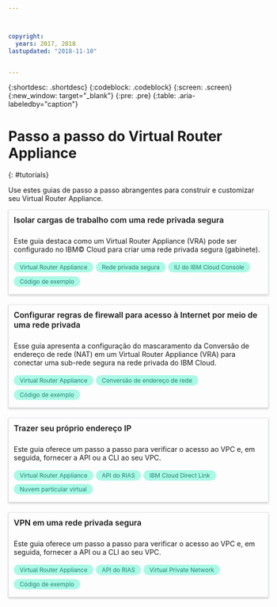 ```yaml
---



copyright:
  years: 2017, 2018
lastupdated: "2018-11-10"


---
```


{:shortdesc: .shortdesc}
{:codeblock: .codeblock}
{:screen: .screen}
{:new_window: target="_blank"}
{:pre: .pre}
{:table: .aria-labeledby="caption"}

# Passo a passo do Virtual Router Appliance
{: #tutorials}

Use estes guias de passo a passo abrangentes para construir e customizar seu Virtual Router Appliance.

<style>
    .solutionBox {
        margin: 0 10px 20px 0 !important;
        padding: 10px !important;
        width: 100% !important;
        border: 1px #dfe3e6 solid !important;
        box-shadow: 0px 2px 4px 0px rgba(0,0,0,0.2) !important;
    }
    .solutionBoxContainer {
    }
    .solutionBoxTitle {
      margin: 0rem !important;
      font-size: 16px !important;
      margin-bottom: 10px !important;
      font-weight: 600 !important;
    }
    .tag-filter.category {
        background: #aaf9e6 !important;
        color: #238070 !important;
    }
    .tag-filter {
        padding: 3px 12px !important;
        font-size: 12px !important;
        margin-right: 1px !important;
        border-radius: 10px !important;
        white-space: nowrap !important;
        line-height: 1.8rem !important;
    }
    .solutionBoxDescription {
        display:flex !important;
        flex-wrap: wrap !important;
    }
   .solutionBoxTitle a {
      text-decoration-line:none !important;
    }
    .descriptionContainer {
        flex-grow: 1 !important;
        width: 200px !important;
    }
    .architectureDiagramContainer {
        width: 300px !important;
        padding: 0 10px !important;
    }
    .architectureDiagram {
        max-height: 200px !important;
        padding: 5px !important;
    }
</style>

<div class = "solutionBox">
        <h3 id="scalable-webapp-kubernetes.html" class="solutionBoxTitle">
            <a href = "/docs/tutorials/secure-network-enclosure.html#isolate-workloads-with-a-secure-private-network">Isolar cargas de trabalho com uma rede privada segura</a>
        </h3>
        <div class="solutionBoxDescription">
            <div class="descriptionContainer">
                <p>Este guia destaca como um Virtual Router Appliance (VRA) pode ser configurado no IBM© Cloud para criar uma rede privada segura (gabinete). </p>
                    <span class="tag-filter category">Virtual Router Appliance</span>
                    <span class="tag-filter category">Rede privada segura</span>
                    <span class="tag-filter category">IU do IBM Cloud Console</span>
                    <span class="tag-filter category">Código de exemplo</span>
    </div>
  </div>
  </div>

<div class = "solutionBox">
        <h3 id="scalable-webapp-kubernetes.html" class="solutionBoxTitle">
            <a href = "/docs/tutorials/nat-config-private.html#configure-firewall-rules-for-internet-access-from-a-private-network">Configurar regras de firewall para acesso à Internet por meio de uma rede privada</a>
        </h3>
        <div class="solutionBoxDescription">
            <div class="descriptionContainer">
                <p>Esse guia apresenta a configuração do mascaramento da Conversão de endereço de rede (NAT) em um Virtual Router Appliance (VRA) para conectar uma sub-rede segura na rede privada do IBM Cloud. </p>
                    <span class="tag-filter category">Virtual Router Appliance</span>
                    <span class="tag-filter category">Conversão de endereço de rede</span>
                    <span class="tag-filter category">Código de exemplo</span>
    </div>
  </div>
  </div>

<div class = "solutionBoxContainer">
    <div class = "solutionBox">
        <h3 id="scalable-webapp-kubernetes.html" class="solutionBoxTitle">
            <a href = "/docs/tutorials/byoip.html#bring-your-own-ip-address">Trazer seu próprio endereço IP</a>
        </h3>
        <div class="solutionBoxDescription">
            <div class="descriptionContainer">
                <p>Este guia oferece um passo a passo para verificar o acesso ao VPC e, em seguida, fornecer a API ou a CLI ao seu VPC.</p>
                 <span class="tag-filter category">Virtual Router Appliance</span>
                 <span class="tag-filter category">API do RIAS</span>
                 <span class="tag-filter category">IBM Cloud Direct Link</span>
                 <span class="tag-filter category">Nuvem particular virtual</span>
    </div>
 </div>
 </div>

 <div class = "solutionBoxContainer">
    <div class = "solutionBox">
        <h3 id="scalable-webapp-kubernetes.html" class="solutionBoxTitle">
            <a href = "/docs/tutorials/configuring-IPSEC-VPN.html#vpn-into-a-secure-private-network">VPN em uma rede privada segura</a>
        </h3>
        <div class="solutionBoxDescription">
            <div class="descriptionContainer">
                <p>Este guia oferece um passo a passo para verificar o acesso ao VPC e, em seguida, fornecer a API ou a CLI ao seu VPC.</p>
                 <span class="tag-filter category">Virtual Router Appliance</span>
                 <span class="tag-filter category">API do RIAS</span>
                 <span class="tag-filter category">Virtual Private Network</span>
                 <span class="tag-filter category">Código de exemplo</span>
    </div>
 </div>
 </div>
    </div>
    </div>
